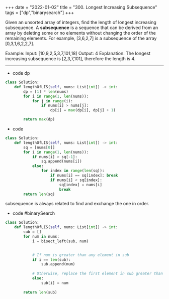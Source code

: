 +++ 
date = "2022-01-02"
title = "300. Longest Increasing Subsequence"
tags = ["dp","binarysearch"]
+++


Given an unsorted array of integers, find the length of longest increasing subsequence. A **subsequence** is a sequence that can be derived from an array by deleting some or no elements without changing the order of the remaining elements. For example, [3,6,2,7] is a subsequence of the array [0,3,1,6,2,2,7].

Example:
Input: [10,9,2,5,3,7,101,18] Output: 4 Explanation: The longest increasing subsequence is [2,3,7,101], therefore the length is 4. 

---
- code dp
```py
class Solution:
    def lengthOfLIS(self, nums: List[int]) -> int:
        dp = [1] * len(nums)
        for i in range(1, len(nums)):
            for j in range(i):
                if nums[i] > nums[j]:
                    dp[i] = max(dp[i], dp[j] + 1)

        return max(dp)
```
- code
```py
class Solution:
    def lengthOfLIS(self, nums: List[int]) -> int:
        sq = [nums[0]]
        for i in range(1, len(nums)):
            if nums[i] > sq[-1]:
                sq.append(nums[i])
            else:
                for index in range(len(sq)):
                    if nums[i] == sq[index]: break
                    if nums[i] < sq[index]:
                        sq[index] = nums[i]
                        break
        return len(sq)
```
subsequence is always related to find and exchange the one in order.
- code #binarySearch 
```py
class Solution:
    def lengthOfLIS(self, nums: List[int]) -> int:
        sub = []
        for num in nums:
            i = bisect_left(sub, num)
            

            # If num is greater than any element in sub
            if i == len(sub):
                sub.append(num)
            
            # Otherwise, replace the first element in sub greater than or equal to num
            else:
                sub[i] = num
        
        return len(sub)
            
```
